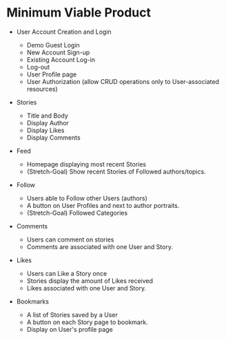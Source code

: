 # Minimum Viable Product

* User Account Creation and Login
  * Demo Guest Login
  * New Account Sign-up
  * Existing Account Log-in
  * Log-out
  * User Profile page
  * User Authorization (allow CRUD operations only to User-associated resources)

* Stories
  * Title and Body
  * Display Author
  * Display Likes
  * Display Comments

* Feed
  * Homepage displaying most recent Stories
  * (Stretch-Goal) Show recent Stories of Followed authors/topics.

* Follow
  * Users able to Follow other Users (authors)
  * A button on User Profiles and next to author portraits.
  * (Stretch-Goal) Followed Categories

* Comments
  * Users can comment on stories
  * Comments are associated with one User and Story.

* Likes
  * Users can Like a Story once
  * Stories display the amount of Likes received
  * Likes associated with one User and Story.

* Bookmarks
  * A list of Stories saved by a User
  * A button on each Story page to bookmark.
  * Display on User's profile page